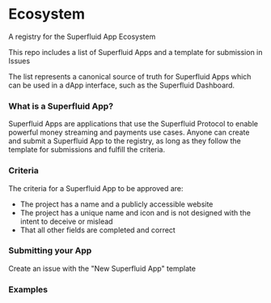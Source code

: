 # Ecosystem
A registry for the Superfluid App Ecosystem

This repo includes a list of Superfluid Apps and a template for submission in Issues

The list represents a canonical source of truth for Superfluid Apps which can be used in a dApp interface, such as the Superfluid Dashboard.

### What is a Superfluid App?
Superfluid Apps are applications that use the Superfluid Protocol to enable powerful money streaming and payments use cases.
Anyone can create and submit a Superfluid App to the registry, as long as they follow the template for submissions and fulfill the criteria.

### Criteria
The criteria for a Superfluid App to be approved are:
- The project has a name and a publicly accessible website
- The project has a unique name and icon and is not designed with the intent to deceive or mislead
- That all other fields are completed and correct

### Submitting your App
Create an issue with the "New Superfluid App" template

### Examples

